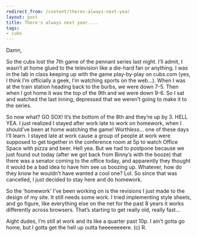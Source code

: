 ```yaml
---
redirect_from: /content/theres-always-next-year
layout: post
title: There's always next year....
tags:
- cubs
---
```

Damn,

So the cubs lost the 7th game of the pennant series last night. I’ll admit, I wasn’t at home glued to the television like a die-hard fan or anything. I was in the lab in class keeping up with the game play-by-play on cubs.com (yes, I think I’m officially a geek, I’m watching sports on the web…). When I was at the train station heading back to the burbs, we were down 7-5. Then when I got home it was the top of the 9th and we were down 9-6. So I sat and watched the last inning, depressed that we weren’t going to make it to the series.

So now what? GO SOX! It’s the bottom of the 8th and they’re up by 3. HELL YEA. I just realized I stayed after work late to work on homework, when I should’ve been at home watching the game! Worthless… one of these days I’ll learn. I stayed late at work cause a group of people at work were supposed to get together in the conference room at 5p to watch Office Space with pizza and beer. Hell yea. But we had to postpone because we just found out today (after we got back from Binny’s with the booze) that there was a senator coming to the office today, and apparently they thought it would be a bad idea to have him see us boozing up. Whatever, how do they know he wouldn’t have wanted a cool one? Lol. So since that was cancelled, I just decided to stay here and do homework.

So the ‘homework’ I’ve been working on is the revisions I just made to the design of my site. It still needs some work. I tried implementing style sheets, and go figure, like everything else on the net for the past 8 years it works differently across browsers. That’s starting to get really old, really fast…

Aight dudes, I’m still at work and its like a quarter past 10p. I ain’t gotta go home, but I gotta get the hell up outta heeeeeeeere. (c) R. 
